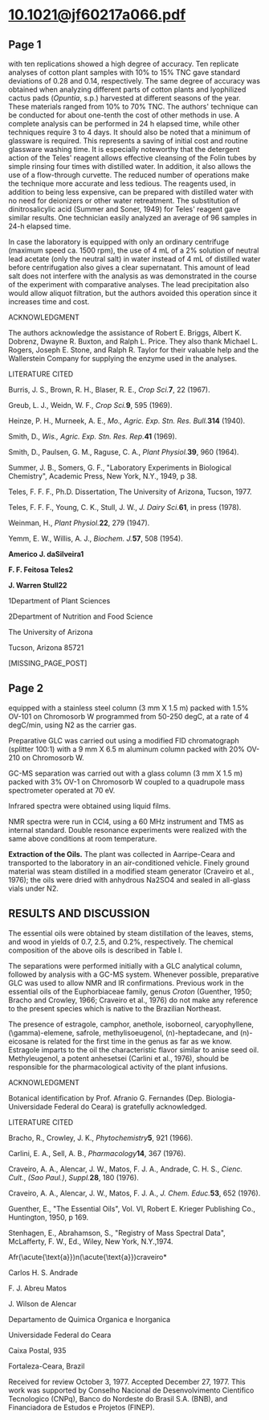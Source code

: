 # 10.1021@jf60217a066.pdf

## Page 1

with ten replications showed a high degree of accuracy. Ten replicate analyses of cotton plant samples with 10% to 15% TNC gave standard deviations of 0.28 and 0.14, respectively. The same degree of accuracy was obtained when analyzing different parts of cotton plants and lyophilized cactus pads (_Opuntia_, s.p.) harvested at different seasons of the year. These materials ranged from 10% to 70% TNC. The authors' technique can be conducted for about one-tenth the cost of other methods in use. A complete analysis can be performed in 24 h elapsed time, while other techniques require 3 to 4 days. It should also be noted that a minimum of glassware is required. This represents a saving of initial cost and routine glassware washing time. It is especially noteworthy that the detergent action of the Teles' reagent allows effective cleansing of the Folin tubes by simple rinsing four times with distilled water. In addition, it also allows the use of a flow-through curvette. The reduced number of operations make the technique more accurate and less tedious. The reagents used, in addition to being less expensive, can be prepared with distilled water with no need for deionizers or other water retreatment. The substitution of dinitrosalicylic acid (Summer and Soner, 1949) for Teles' reagent gave similar results. One technician easily analyzed an average of 96 samples in 24-h elapsed time.

In case the laboratory is equipped with only an ordinary centrifuge (maximum speed ca. 1500 rpm), the use of 4 mL of a 2% solution of neutral lead acetate (only the neutral salt) in water instead of 4 mL of distilled water before centrifugation also gives a clear supernatant. This amount of lead salt does not interfere with the analysis as was demonstrated in the course of the experiment with comparative analyses. The lead precipitation also would allow aliquot filtration, but the authors avoided this operation since it increases time and cost.

ACKNOWLEDGMENT

The authors acknowledge the assistance of Robert E. Briggs, Albert K. Dobrenz, Dwayne R. Buxton, and Ralph L. Price. They also thank Michael L. Rogers, Joseph E. Stone, and Ralph R. Taylor for their valuable help and the Wallerstein Company for supplying the enzyme used in the analyses.

LITERATURE CITED

Burris, J. S., Brown, R. H., Blaser, R. E., _Crop Sci._**7**, 22 (1967).

Greub, L. J., Weidn, W. F., _Crop Sci._**9**, 595 (1969).

Heinze, P. H., Murneek, A. E., _Mo., Agric. Exp. Stn. Res. Bull._**314** (1940).

Smith, D., _Wis., Agric. Exp. Stn. Res. Rep._**41** (1969).

Smith, D., Paulsen, G. M., Raguse, C. A., _Plant Physiol._**39**, 960 (1964).

Summer, J. B., Somers, G. F., "Laboratory Experiments in Biological Chemistry", Academic Press, New York, N.Y., 1949, p 38.

Teles, F. F. F., Ph.D. Dissertation, The University of Arizona, Tucson, 1977.

Teles, F. F. F., Young, C. K., Stull, J. W., _J. Dairy Sci._**61**, in press (1978).

Weinman, H., _Plant Physiol._**22**, 279 (1947).

Yemm, E. W., Willis, A. J., _Biochem. J._**57**, 508 (1954).

**Americo J. daSilveira1**

**F. F. Feitosa Teles2**

**J. Warren Stull22**

1Department of Plant Sciences

2Department of Nutrition and Food Science

The University of Arizona

Tucson, Arizona 85721

[MISSING_PAGE_POST]



## Page 2

equipped with a stainless steel column (3 mm X 1.5 m) packed with 1.5% OV-101 on Chromosorb W programmed from 50-250 degC, at a rate of 4 degC/min, using N2 as the carrier gas.

Preparative GLC was carried out using a modified FID chromatograph (splitter 100:1) with a 9 mm X 6.5 m aluminum column packed with 20% OV-210 on Chromosorb W.

GC-MS separation was carried out with a glass column (3 mm X 1.5 m) packed with 3% OV-1 on Chromosorb W coupled to a quadrupole mass spectrometer operated at 70 eV.

Infrared spectra were obtained using liquid films.

NMR spectra were run in CCl4, using a 60 MHz instrument and TMS as internal standard. Double resonance experiments were realized with the same above conditions at room temperature.

**Extraction of the Oils.** The plant was collected in Aarripe-Ceara and transported to the laboratory in an air-conditioned vehicle. Finely ground material was steam distilled in a modified steam generator (Craveiro et al., 1976); the oils were dried with anhydrous Na2SO4 and sealed in all-glass vials under N2.

## RESULTS AND DISCUSSION

The essential oils were obtained by steam distillation of the leaves, stems, and wood in yields of 0.7, 2.5, and 0.2%, respectively. The chemical composition of the above oils is described in Table I.

The separations were performed initially with a GLC analytical column, followed by analysis with a GC-MS system. Whenever possible, preparative GLC was used to allow NMR and IR confirmations. Previous work in the essential oils of the Euphorbiaceae family, genus _Croton_ (Guenther, 1950; Bracho and Crowley, 1966; Craveiro et al., 1976) do not make any reference to the present species which is native to the Brazilian Northeast.

The presence of estragole, camphor, anethole, isoborneol, caryophyllene, \(\gamma\)-elemene, safrole, methylisoeugenol, \(n\)-heptadecane, and \(n\)-eicosane is related for the first time in the genus as far as we know. Estragole imparts to the oil the characteristic flavor similar to anise seed oil. Methyleugenol, a potent anhesetsei (Carlini et al., 1976), should be responsible for the pharmacological activity of the plant infusions.

ACKNOWLEDGMENT

Botanical identification by Prof. Afranio G. Fernandes (Dep. Biologia-Universidade Federal do Ceara) is gratefully acknowledged.

LITERATURE CITED

Bracho, R., Crowley, J. K., _Phytochemistry_**5**, 921 (1966).

Carlini, E. A., Sell, A. B., _Pharmacology_**14**, 367 (1976).

Craveiro, A. A., Alencar, J. W., Matos, F. J. A., Andrade, C. H. S., _Cienc. Cult._, _(Sao Paul.)_, _Suppl._**28**, 180 (1976).

Craveiro, A. A., Alencar, J. W., Matos, F. J. A., _J. Chem. Educ._**53**, 652 (1976).

Guenther, E., "The Essential Oils", Vol. VI, Robert E. Krieger Publishing Co., Huntington, 1950, p 169.

Stenhagen, E., Abrahamson, S., "Registry of Mass Spectral Data", McLafferty, F. W., Ed., Wiley, New York, N.Y.,1974.

Afr\(\acute{\text{a}}\)n\(\acute{\text{a}}\)craveiro*

Carlos H. S. Andrade

F. J. Abreu Matos

J. Wilson de Alencar

Departamento de Quimica Organica e Inorganica

Universidade Federal do Ceara

Caixa Postal, 935

Fortaleza-Ceara, Brazil

Received for review October 3, 1977. Accepted December 27, 1977. This work was supported by Conselho Nacional de Desenvolvimento Cientifico Tecnologico (CNPq), Banco do Nordeste do Brasil S.A. (BNB), and Financiadora de Estudos e Projetos (FINEP).



